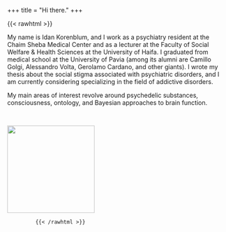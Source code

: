 +++
title = "Hi there."
+++

{{< rawhtml >}}

<p>
My name is Idan Korenblum, and I work as a psychiatry resident at the Chaim Sheba Medical Center and as a lecturer at the Faculty of Social Welfare & Health Sciences at the University of Haifa.
I graduated from medical school at the University of Pavia (among its alumni are Camillo Golgi, Alessandro Volta, Gerolamo Cardano, and other giants). I wrote my thesis about the social stigma associated with psychiatric disorders, and I am currently considering specializing in the field of addictive disorders.
</p>

<p>
My main areas of interest revolve around psychedelic substances, consciousness, ontology, and Bayesian approaches to brain function.
</p>

<img src="/images/avatar.jpg" style="height: 200px; margin-top: 30px;">

             {{< /rawhtml >}}
